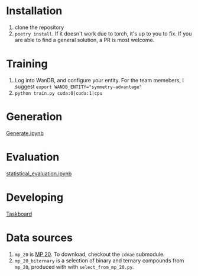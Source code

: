 # Installation
1. clone the repository
2. `poetry install`. If it doesn't work due to torch, it's up to you to fix. If you are able to find a general solution, a PR is most welcome.
# Training
1. Log into WanDB, and configure your entity. For the team memebers, I suggest `export WANDB_ENTITY="symmetry-advantage"`
2. `python train.py cuda:0|cuda:1|cpu`
# Generation
[Generate.ipynb](Generate.ipynb)
# Evaluation
[statistical_evaluation.ipynb](statistical_evaluation.ipynb)
# Developing
[Taskboard](https://www.notion.so/kna/36e263a83cc441a38483c084a5457a59?v=ecbd33a6130246bf940876abbf1d984c)
# Data sources
1. `mp_20` is [MP 20](https://github.com/txie-93/cdvae/tree/main/data/mp_20). To download, checkout the `cdvae` submodule.
2. `mp_20_biternary` is a selection of binary and ternary compounds from `mp_20`, produced with with `select_from_mp_20.py`.